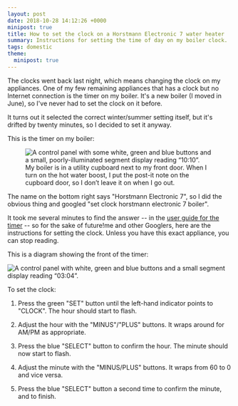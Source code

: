 ```yaml
---
layout: post
date: 2018-10-28 14:12:26 +0000
minipost: true
title: How to set the clock on a Horstmann Electronic 7 water heater
summary: Instructions for setting the time of day on my boiler clock.
tags: domestic
theme:
  minipost: true
---
```


The clocks went back last night, which means changing the clock on my appliances.
One of my few remaining appliances that has a clock but no Internet connection is the timer on my boiler.
It's a new boiler (I moved in June), so I've never had to set the clock on it before.

It turns out it selected the correct winter/summer setting itself, but it's drifted by twenty minutes, so I decided to set it anyway.

This is the timer on my boiler:

<figure>
  <img src="/images/2018/boiler_front_plate.jpg" alt="A control panel with some white, green and blue buttons and a small, poorly-illuminated segment display reading “10:10”.">
  <figcaption>
    My boiler is in a utility cupboard next to my front door.
    When I turn on the hot water boost, I put the post-it note on the cupboard door, so I don&rsquo;t leave it on when I go out.
  </figcaption>
</figure>

The name on the bottom right says "Horstmann Electronic 7", so I did the obvious thing and googled "set clock horstmann electronic 7 boiler".

It took me several minutes to find the answer -- in the [user guide for the timer](https://www.electricity.gg/media/55497/Horstmann-User-Guide.pdf) -- so for the sake of future!me and other Googlers, here are the instructions for setting the clock.
Unless you have this exact appliance, you can stop reading.

<!-- summary -->

This is a diagram showing the front of the timer:

![A control panel with white, green and blue buttons and a small segment display reading “03:04”.](/images/2018/boiler_controls.png)

To set the clock:

1.  Press the green "SET" button until the left-hand indicator points to "CLOCK".
    The hour should start to flash.

2.  Adjust the hour with the "MINUS"/"PLUS" buttons.
    It wraps around for AM/PM as appropriate.

3.  Press the blue "SELECT" button to confirm the hour.
    The minute should now start to flash.

4.  Adjust the minute with the "MINUS/PLUS" buttons.
    It wraps from 60 to 0 and vice versa.

5.  Press the blue "SELECT" button a second time to confirm the minute, and to finish.

